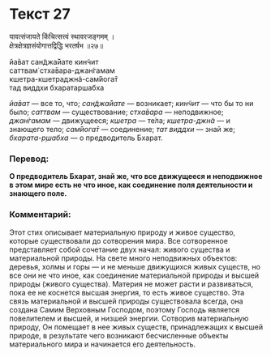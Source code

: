 # Текст 27

यावत्संजायते किंचित्सत्त्वं स्थावरजङ्गमम् ।  
क्षेत्रक्षेत्रज्ञसंयोगात्तद्विद्धि भरतर्षभ ॥२७॥

йа̄ват сан̃джа̄йате кин̃чит  
саттвам̇ стха̄вара-джан̇гамам  
кшетра-кшетраджн̃а-сам̇йога̄т  
тад виддхи бхаратаршабха

_йа̄ват_ — все то, что; _сан̃джа̄йате_ — возникает; _кин̃чит_ — что бы то ни было; _саттвам_ — существование; _стха̄вара_ — неподвижное; _джан̇гамам_ — движущееся; _кшетра_ — те́ла; _кшетра-джн̃а_ — и знающего тело; _сам̇йога̄т_ — соединение; _тат виддхи_ — знай же; _бхарата-р̣шабха_ — о предводитель Бхарат.

### Перевод:

**О предводитель Бхарат, знай же, что все движущееся и неподвижное в этом мире есть не что иное, как соединение поля деятельности и знающего поле.**

### Комментарий:

Этот стих описывает материальную природу и живое существо, которые существовали до сотворения мира. Все сотворенное представляет собой сочетание двух начал: живого существа и материальной природы. На свете много неподвижных объектов: деревья, холмы и горы — и не меньше движущихся живых существ, но все они не что иное, как соединение материальной природы и высшей природы (живого существа). Материя не может расти и развиваться, пока ее не коснется высшая энергия, то есть живое существо. Эта связь материальной и высшей природы существовала всегда, она создана Самим Верховным Господом, поэтому Господь является повелителем и высшей, и низшей энергии. Сотворив материальную природу, Он помещает в нее живых существ, принадлежащих к высшей природе, в результате чего возникают бесчисленные объекты материального мира и начинается его деятельность.